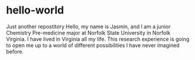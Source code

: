 # hello-world
Just another repostitory
Hello, my name is Jasmin, and I am a junior Chemistry Pre-medicine major at Norfolk State University in Norfolk Virginia.
I have lived in Virginia all my life. This research experience is going to open me up to a world of different possibilities I have never imagined before.

